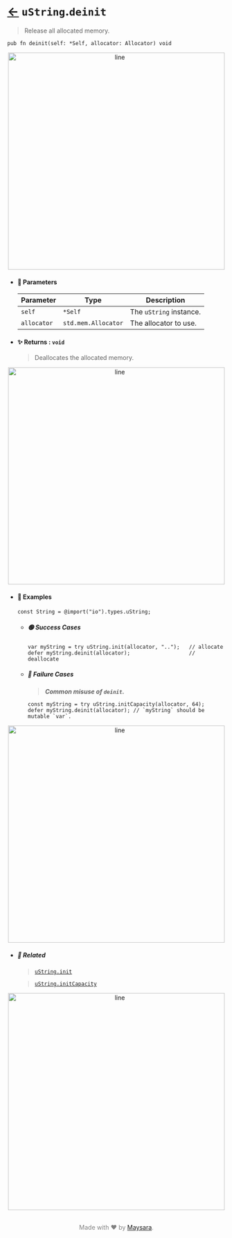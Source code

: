 # [←](../uString.md) `uString`.`deinit`

> Release all allocated memory.

```zig
pub fn deinit(self: *Self, allocator: Allocator) void
```


<div align="center">
<img src="https://raw.githubusercontent.com/Super-ZIG/io/refs/heads/main/dist/img/md/line.png" alt="line" style="width:500px;"/>
</div>

- #### 🧩 Parameters

    | Parameter   | Type                | Description             |
    | ----------- | ------------------- | ----------------------- |
    | `self`      | `*Self`             | The `uString` instance. |
    | `allocator` | `std.mem.Allocator` | The allocator to use.   |

- #### ✨ Returns : `void`

    > Deallocates the allocated memory.

<div align="center">
<img src="https://raw.githubusercontent.com/Super-ZIG/io/refs/heads/main/dist/img/md/line.png" alt="line" style="width:500px;"/>
</div>

- #### 🧪 Examples

    ```zig
    const String = @import("io").types.uString;
    ```

    - ##### 🟢 Success Cases

        ```zig
        var myString = try uString.init(allocator, "..");   // allocate
        defer myString.deinit(allocator);                   // deallocate
        ```

    - ##### 🔴 Failure Cases

        > **_Common misuse of `deinit`._**

        ```zig
        const myString = try uString.initCapacity(allocator, 64);
        defer myString.deinit(allocator); // `myString` should be mutable `var`.
        ```

<div align="center">
<img src="https://raw.githubusercontent.com/Super-ZIG/io/refs/heads/main/dist/img/md/line.png" alt="line" style="width:500px;"/>
</div>

- ##### 🔗 Related

  > [`uString.init`](./init.md)

  > [`uString.initCapacity`](./initCapacity.md)

<div align="center">
<img src="https://raw.githubusercontent.com/Super-ZIG/io/refs/heads/main/dist/img/md/line.png" alt="line" style="width:500px;"/>
</div>

<p align="center" style="color:grey;"><br />Made with ❤️ by <a href="http://github.com/maysara-elshewehy" target="blank">Maysara</a>.</p>